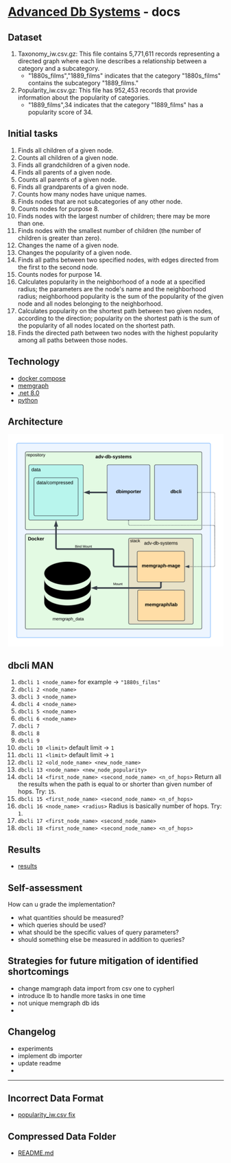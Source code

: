 # [Advanced Db Systems](../Readme.md) - docs

## Dataset

1. Taxonomy_iw.csv.gz: This file contains 5,771,611 records representing a directed graph where each line describes a relationship between a category and a subcategory.
    - "1880s_films","1889_films" indicates that the category "1880s_films" contains the subcategory "1889_films."
2. Popularity_iw.csv.gz: This file has 952,453 records that provide information about the popularity of categories.
    - "1889_films",34 indicates that the category "1889_films" has a popularity score of 34.

## Initial tasks

1. Finds all children of a given node.
2. Counts all children of a given node.
3. Finds all grandchildren of a given node.
4. Finds all parents of a given node.
5. Counts all parents of a given node.
6. Finds all grandparents of a given node.
7. Counts how many nodes have unique names.
8. Finds nodes that are not subcategories of any other node.
9. Counts nodes for purpose 8.
10. Finds nodes with the largest number of children; there may be more than one.
11. Finds nodes with the smallest number of children (the number of children is greater than zero).
12. Changes the name of a given node.
13. Changes the popularity of a given node.
14. Finds all paths between two specified nodes, with edges directed from the first to the second node.
15. Counts nodes for purpose 14.
16. Calculates popularity in the neighborhood of a node at a specified radius; the parameters are the node's name and the neighborhood radius; neighborhood popularity is
    the sum of the popularity of the given node and all nodes belonging to the neighborhood.
17. Calculates popularity on the shortest path between two given nodes, according to the direction; popularity on the shortest path is the sum of the popularity of all
    nodes located on the shortest path.
18. Finds the directed path between two nodes with the highest popularity among all paths between those nodes.

## Technology

- [docker compose](https://docs.docker.com/compose/)
- [memgraph](https://memgraph.com/docs)
- [.net 8.0](https://dotnet.microsoft.com/en-us/download/dotnet/8.0)
- [python](https://www.python.org/)

## Architecture

<img src="assets/architecture.png" alt="popularity-affected" width="600" />

## dbcli MAN

1. `dbcli 1 <node_name>` for example -> `"1880s_films"`
2. `dbcli 2 <node_name>`
3. `dbcli 3 <node_name>`
4. `dbcli 4 <node_name>`
5. `dbcli 5 <node_name>`
6. `dbcli 6 <node_name>`
7. `dbcli 7`
8. `dbcli 8`
9. `dbcli 9`
10. `dbcli 10 <limit>` default limit -> `1`
11. `dbcli 11 <limit>` default limit -> `1`
12. `dbcli 12 <old_node_name> <new_node_name>`
13. `dbcli 13 <node_name> <new_node_popularity>`
14. `dbcli 14 <first_node_name> <second_node_name> <n_of_hops>` Return all the results when the path is equal to or shorter than given number of hops. Try: `15`.
15. `dbcli 15 <first_node_name> <second_node_name> <n_of_hops>`
16. `dbcli 16 <node_name> <radius>` Radius is basically number of hops. Try: `1`.
17. `dbcli 17 <first_node_name> <second_node_name>`
18. `dbcli 18 <first_node_name> <second_node_name> <n_of_hops>`


## Results

- [results](results.md)

## Self-assessment

How can u grade the implementation?

- what quantities should be measured?
- which queries should be used?
- what should be the specific values of query parameters?
- should something else be measured in addition to queries?

## Strategies for future mitigation of identified shortcomings

- change mamgraph data import from csv one to cypherl
- introduce lb to handle more tasks in one time
- not unique memgraph db ids
- 

## Changelog

- experiments
- implement db importer
- update readme
- 

---

## Incorrect Data Format

- [popularity_iw.csv fix](popularity.md)

## Compressed Data Folder

- [README.md](../data/README.md)